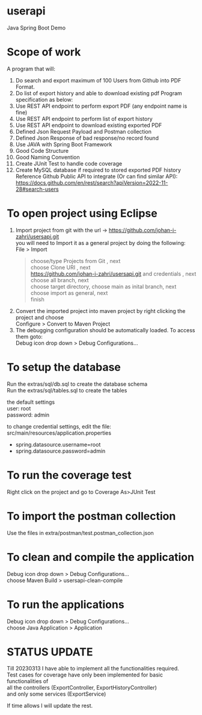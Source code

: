 # userapi
Java Spring Boot Demo  

# Scope of work
A program that will: 
1. Do search and export maximum of 100 Users from Github into PDF Format. 
2. Do list of export history and able to download existing pdf
Program specification as below:
1. Use REST API endpoint to perform export PDF (any endpoint name is fine)
2. Use REST API endpoint to perform list of export history
3. Use REST API endpoint to download existing exported PDF
4. Defined Json Request Payload and  Postman collection
5. Defined Json Response of bad response/no record found
6. Use JAVA with Spring Boot Framework
7. Good Code Structure
8. Good Naming Convention
9. Create JUnit Test to handle code coverage
10. Create MySQL database if required to stored exported PDF history
Reference Github Public API to integrate (Or can find similar API):  
https://docs.github.com/en/rest/search?apiVersion=2022-11-28#search-users


# To open project using Eclipse
1. Import project from git with the url -> https://github.com/johan-i-zahri/usersapi.git  
	you will need to Import it as a general project by doing the following:  
	File > Import  
	> choose/type Projects from Git  , next  
	> choose Clone URI  , next  
	> https://github.com/johan-i-zahri/usersapi.git and credentials , next  
	> choose all branch, next  
	> choose target directory, choose main as inital branch, next  
	> choose import as general, next  
	> finish  
2. Convert the imported project into maven project by right clicking the project and choose  
	Configure > Convert to Maven Project
3. The debugging configuration should be automatically loaded. To access them goto:  
	Debug icon drop down > Debug Configurations...  
	
# To setup the database
Run the extras/sql/db.sql to create the database schema  
Run the extras/sql/tables.sql to create the tables  

the default settings  
user: root  
password: admin

to change credential settings, edit the file:  
src/main/resources/application.properties  
* spring.datasource.username=root
* spring.datasource.password=admin

# To run the coverage test 
Right click on the project and go to Coverage As>JUnit Test  

# To import the postman collection
Use the files in extra/postman/test.postman_collection.json

# To clean and compile the application
Debug icon drop down > Debug Configurations...  
choose Maven Build > usersapi-clean-compile


# To run the applications
Debug icon drop down > Debug Configurations...  
choose Java Application > Application



# STATUS UPDATE

Till 20230313 I have able to implement all the functionalities required.  
Test cases for coverage have only been implemented for basic functionalities of  
all the controllers (ExportController, ExportHistoryController)  
and only some services (ExportService)

If time allows I will update the rest.
